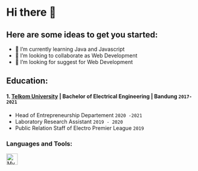 # Hi there 👋

## Here are some ideas to get you started:
- 🌱 I’m currently learning Java and Javascript
- 👯 I’m looking to collaborate as Web Development
- 🤔 I’m looking for suggest for Web Development

## Education:

#### 1. [Telkom University](https://telkomuniversity.ac.id/) | Bachelor of Electrical Engineering | Bandung `2017-2021`
   - Head of Entrepreneurship Departement `2020 -2021`
   - Laboratory Research Assistant `2019 - 2020`
   - Public Relation Staff of Electro Premier League `2019`
### Languages and Tools:

<img align="left" alt="MySQL" width="30px" src="https://www.freepnglogos.com/uploads/javascript-png/javascript-logo-transparent-logo-javascript-images-3.png" style="padding-right:10px;" />
